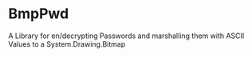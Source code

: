 # BmpPwd
A Library for en/decrypting Passwords and marshalling them with ASCII Values to a System.Drawing.Bitmap
